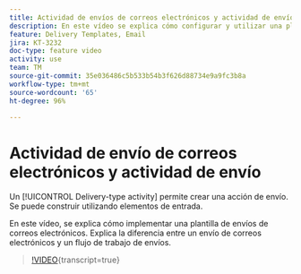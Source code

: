 ```yaml
---
title: Actividad de envíos de correos electrónicos y actividad de envíos en Adobe Campaign Classic
description: En este vídeo se explica cómo configurar y utilizar una plantilla de envíos.
feature: Delivery Templates, Email
jira: KT-3232
doc-type: feature video
activity: use
team: TM
source-git-commit: 35e036486c5b533b54b3f626d88734e9a9fc3b8a
workflow-type: tm+mt
source-wordcount: '65'
ht-degree: 96%

---
```



# Actividad de envío de correos electrónicos y actividad de envío

Un [!UICONTROL Delivery-type activity] permite crear una acción de envío. Se puede construir utilizando elementos de entrada.

En este vídeo, se explica cómo implementar una plantilla de envíos de correos electrónicos. Explica la diferencia entre un envío de correos electrónicos y un flujo de trabajo de envíos.

>[!VIDEO](https://video.tv.adobe.com/v/24065?quality=12&learn=on){transcript=true}
